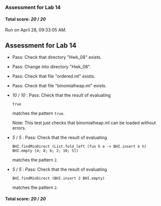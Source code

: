 ### Assessment for Lab 14

#### Total score: _20_ / _20_

Run on April 28, 09:33:05 AM.

## Assessment for Lab 14

+ Pass: Check that directory "Hwk_08" exists.

+ Pass: Change into directory "Hwk_08".

+ Pass: Check that file "ordered.ml" exists.

+ Pass: Check that file "binomialheap.ml" exists.

+  _10_ / _10_ : Pass: 
Check that the result of evaluating
   ```
   true
   ```
   matches the pattern `true`.

   Note: This test just checks that binomialheap.ml can be loaded without errors.




+  _5_ / _5_ : Pass: 
Check that the result of evaluating
   ```
   BHI.findMinDirect (List.fold_left (fun h e -> BHI.insert e h) BHI.empty [4; 8; 6; 2; 10; 5])
   ```
   matches the pattern `2`.

   




+  _5_ / _5_ : Pass: 
Check that the result of evaluating
   ```
   BHI.findMinDirect (BHI.insert 2 BHI.empty)
   ```
   matches the pattern `2`.

   




#### Total score: _20_ / _20_

